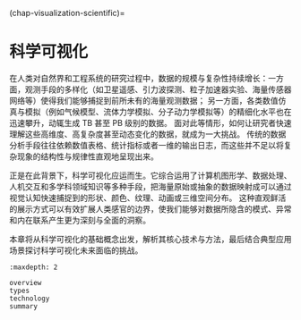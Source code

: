 (chap-visualization-scientific)=
# 科学可视化

在人类对自然界和工程系统的研究过程中，数据的规模与复杂性持续增长：一方面，观测手段的多样化（如卫星遥感、引力波探测、粒子加速器实验、海量传感器网络等）使得我们能够捕捉到前所未有的海量观测数据；
另一方面，各类数值仿真与模拟（例如气候模型、流体力学模拟、分子动力学模拟等）的精细化水平也在迅速攀升，动辄生成 TB 甚至 PB 级别的数据。
面对此等情形，如何让研究者快速理解这些高维度、高复杂度甚至动态变化的数据，就成为一大挑战。
传统的数据分析手段往往依赖数值表格、统计指标或者一维的输出日志，而这些并不足以将复杂现象的结构性与规律性直观地呈现出来。

正是在此背景下，科学可视化应运而生。它综合运用了计算机图形学、数据处理、人机交互和多学科领域知识等多种手段，把海量原始或抽象的数据映射成可以通过视觉认知快速捕捉到的形状、颜色、纹理、动画或三维空间分布。
这种直观鲜活的展示方式可以有效扩展人类感官的边界，使我们能够对数据所隐含的模式、异常和内在联系产生更为深刻与全面的洞察。

本章将从科学可视化的基础概念出发，解析其核心技术与方法，最后结合典型应用场景探讨科学可视化未来面临的挑战。


```{toctree}
:maxdepth: 2

overview
types
technology
summary
```
